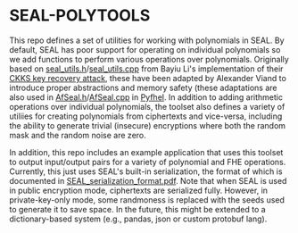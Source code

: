 # SEAL-POLYTOOLS

This repo defines a set of utilities for working with polynomials in SEAL.
By default, SEAL has poor support for operating on individual polynomials so we add functions to perform various operations over polynomials.
Originally based on [seal_utils.h](https://github.com/ucsd-crypto/CKKSKeyRecovery/blob/main/src/seal_utils.h)/[seal_utils.cpp](https://github.com/ucsd-crypto/CKKSKeyRecovery/blob/main/src/seal_utils.cpp) from Bayiu Li's implementation of their [CKKS key recovery attack](https://eprint.iacr.org/2020/1533),
these have been adapted by Alexander Viand to introduce proper abstractions and memory safety (these adaptations are also used in [AfSeal.h](https://github.com/ibarrond/Pyfhel/blob/dev/Pyfhel/Afhel/Afseal.h)/[AfSeal.cpp](https://github.com/ibarrond/Pyfhel/blob/dev/Pyfhel/Afhel/Afseal.cpp) in [Pyfhel](https://dl.acm.org/doi/10.1145/3474366.3486923).
In addition to adding arithmetic operations over individual polynomials, the toolset also defines a variety of utiliies for creating polynomials from ciphertexts and vice-versa, including the ability to generate trivial (insecure) encryptions where both the random mask and the random noise are zero.

In addition, this repo includes an example application that uses this toolset to output input/output pairs for a variety of polynomial and FHE operations.
Currently, this just uses SEAL's built-in serialization, the format of which is documented in [SEAL_serialization_format.pdf](SEAL_serialization_format.pdf).
Note that when SEAL is used in public encryption mode, ciphertexts are serialized fully. However, in private-key-only mode, some randmoness is replaced with the seeds used to generate it to save space.
In the future, this might be extended to a dictionary-based system (e.g., pandas, json or custom protobuf lang).